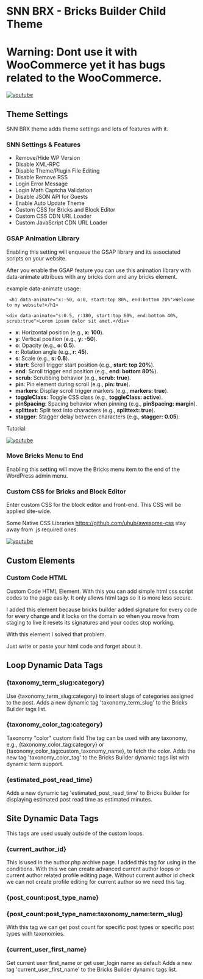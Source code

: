 # SNN BRX - Bricks Builder Child Theme


# Warning: Dont use it with WooCommerce yet it has bugs related to the WooCommerce.



[![youtube](https://img.youtube.com/vi/kwKpiAVWBn8/0.jpg)](https://www.youtube.com/watch?v=kwKpiAVWBn8)


## Theme Settings

SNN BRX theme adds theme settings and lots of features with it. 


### SNN Settings & Features

- Remove/Hide WP Version	
- Disable XML-RPC	
- Disable Theme/Plugin File Editing 
- Disable Remove RSS	
- Login Error Message
- Login Math Captcha Validation
- Disable JSON API for Guests
- Enable Auto Update Theme
- Custom CSS for Bricks and Block Editor	
- Custom CSS CDN URL Loader
- Custom JavaScript CDN URL Loader


### GSAP Animation Library

Enabling this setting will enqueue the GSAP library and its associated scripts on your website.

After you enable the GSAP feature you can use this animation library with data-animate attribues with any bricks dom and any bricks element.

example data-animate usage: 

``` <h1 data-animate="x:-50, o:0, start:top 80%, end:bottom 20%">Welcome to my website!</h1>```

``` <div data-animate="s:0.5, r:180, start:top 60%, end:bottom 40%, scrub:true">Lorem ipsum dolor sit amet.</div> ```

<ul>
    <li><b>x</b>: Horizontal position (e.g., <b>x: 100</b>).</li>
    <li><b>y</b>: Vertical position (e.g., <b>y: -50</b>).</li>
    <li><b>o</b>: Opacity (e.g., <b>o: 0.5</b>).</li>
    <li><b>r</b>: Rotation angle (e.g., <b>r: 45</b>).</li>
    <li><b>s</b>: Scale (e.g., <b>s: 0.8</b>).</li>
    <li><b>start</b>: Scroll trigger start position (e.g., <b>start: top 20%</b>).</li>
    <li><b>end</b>: Scroll trigger end position (e.g., <b>end: bottom 80%</b>).</li>
    <li><b>scrub</b>: Scrubbing behavior (e.g., <b>scrub: true</b>).</li>
    <li><b>pin</b>: Pin element during scroll (e.g., <b>pin: true</b>).</li>
    <li><b>markers</b>: Display scroll trigger markers (e.g., <b>markers: true</b>).</li>
    <li><b>toggleClass</b>: Toggle CSS class (e.g., <b>toggleClass: active</b>).</li>
    <li><b>pinSpacing</b>: Spacing behavior when pinning (e.g., <b>pinSpacing: margin</b>).</li>
    <li><b>splittext</b>: Split text into characters (e.g., <b>splittext: true</b>).</li>
    <li><b>stagger</b>: Stagger delay between characters (e.g., <b>stagger: 0.05</b>).</li>
  </ul>


Tutorial:


[![youtube](https://img.youtube.com/vi/plJpgqtFpg0/0.jpg)](https://www.youtube.com/watch?v=plJpgqtFpg0)


### Move Bricks Menu to End	

Enabling this setting will move the Bricks menu item to the end of the WordPress admin menu.



### Custom CSS for Bricks and Block Editor	

Enter custom CSS for the block editor and front-end. This CSS will be applied site-wide.

Some Native CSS Libraries https://github.com/uhub/awesome-css stay away from .js required ones.

[![youtube](https://img.youtube.com/vi/kwKpiAVWBn8/0.jpg)](https://www.youtube.com/watch?v=kwKpiAVWBn8)




## Custom Elements

### Custom Code HTML

Custom Code HTML Element. With this you can add simple html css script codes to the page easily. It only allows html tags so it is more less secure.

I added this element because bricks builder added signature for every code for every change and it locks on the domain so when you move from staging to live it resets its signatures and your codes stop working. 

With this element I solved that problem.

Just write or paste your html code and forget about it.



## Loop Dynamic Data Tags

### {taxonomy_term_slug:category}

Use {taxonomy_term_slug:category} to insert slugs of categories assigned to the post.
Adds a new dynamic tag 'taxonomy_term_slug' to the Bricks Builder tags list.


### {taxonomy_color_tag:category}
Taxonomy "color" custom field
The tag can be used with any taxonomy, e.g., {taxonomy_color_tag:category} or  {taxonomy_color_tag:custom_taxonomy_name}, to fetch the color.
Adds the new tag 'taxonomy_color_tag' to the Bricks Builder dynamic tags list with dynamic term support.

### {estimated_post_read_time}
Adds a new dynamic tag 'estimated_post_read_time' to Bricks Builder for displaying estimated post read time as estimated minutes.


## Site Dynamic Data Tags

This tags are used usualy outside of the custom loops.

### {current_author_id}

This is used in the author.php archive page. I added this tag for using in the conditions.
With this we can create  advanced current author loops or current author related profile editing page.
Without current author id check we can not create profile editing for current author so we need this tag.


### {post_count:post_type_name}
### {post_count:post_type_name:taxonomy_name:term_slug}

With this tag we can get post count for specific post types or specific post types with taxonomies.


### {current_user_first_name}
Get current user first_name or get user_login name as default
Adds a new tag 'current_user_first_name' to the Bricks Builder dynamic tags list.






